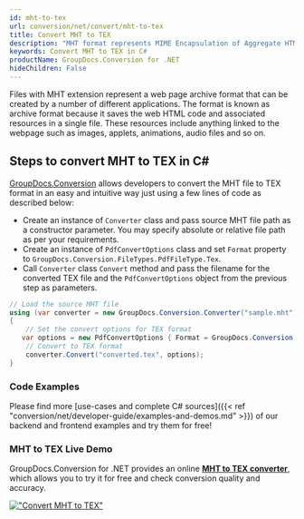 ```yaml
---
id: mht-to-tex
url: conversion/net/convert/mht-to-tex
title: Convert MHT to TEX
description: "MHT format represents MIME Encapsulation of Aggregate HTML with .mht extension. Learn how to convert MHT to TEX file programmatically in C# language using GroupDocs.Conversion for .NET library."
keywords: Convert MHT to TEX in C#
productName: GroupDocs.Conversion for .NET
hideChildren: False
---
```


Files with MHT extension represent a web page archive format that can be created by a number of different applications. The format is known as archive format because it saves the web HTML code and associated resources in a single file. These resources include anything linked to the webpage such as images, applets, animations, audio files and so on.

## Steps to convert MHT to TEX in C#

[GroupDocs.Conversion](https://products.groupdocs.com/conversion/net) allows developers to convert the MHT file to TEX format in an easy and intuitive way just using a few lines of code as described below:

* Create an instance of `Converter` class and pass source MHT file path as a constructor parameter. You may specify absolute or relative file path as per your requirements. 
* Create an instance of `PdfConvertOptions` class and set `Format` property to `GroupDocs.Conversion.FileTypes.PdfFileType.Tex`.
* Call `Converter` class `Convert` method and pass the filename for the converted TEX file and the `PdfConvertOptions` object from the previous step as parameters.

```csharp
// Load the source MHT file
using (var converter = new GroupDocs.Conversion.Converter("sample.mht"))
{
    // Set the convert options for TEX format
   var options = new PdfConvertOptions { Format = GroupDocs.Conversion.FileTypes.PdfFileType.Tex };
    // Convert to TEX format
    converter.Convert("converted.tex", options);
}
```

### Code Examples

Please find more [use-cases and complete C# sources]({{< ref "conversion/net/developer-guide/examples-and-demos.md" >}}) of our backend and frontend examples and try them for free!

### MHT to TEX Live Demo

GroupDocs.Conversion for .NET provides an online [**MHT to TEX converter**](https://products.groupdocs.app/conversion/mht-to-tex), which allows you to try it for free and check conversion quality and accuracy.

[!["Convert MHT to TEX"](conversion/net/images/convert-to-tex/convert-mht-to-tex.png)](https://products.groupdocs.app/conversion/mht-to-tex)